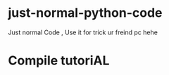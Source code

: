 # just-normal-python-code

Just normal Code , Use it for trick ur freind pc hehe

# Compile tutoriAL
